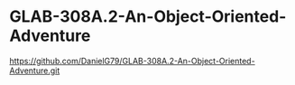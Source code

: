 # GLAB-308A.2-An-Object-Oriented-Adventure

https://github.com/DanielG79/GLAB-308A.2-An-Object-Oriented-Adventure.git